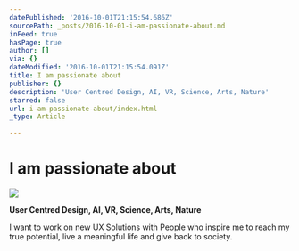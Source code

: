 ```yaml
---
datePublished: '2016-10-01T21:15:54.686Z'
sourcePath: _posts/2016-10-01-i-am-passionate-about.md
inFeed: true
hasPage: true
author: []
via: {}
dateModified: '2016-10-01T21:15:54.091Z'
title: I am passionate about
publisher: {}
description: 'User Centred Design, AI, VR, Science, Arts, Nature'
starred: false
url: i-am-passionate-about/index.html
_type: Article

---
```

# I am passionate about
![](https://the-grid-user-content.s3-us-west-2.amazonaws.com/ee054744-4fd7-4a4a-95d8-1fd578dc23ef.gif)

**User Centred Design, AI, VR, Science, Arts, Nature**

I want to work on new UX Solutions with People who inspire me to reach my true potential, live a meaningful life and give back to society.